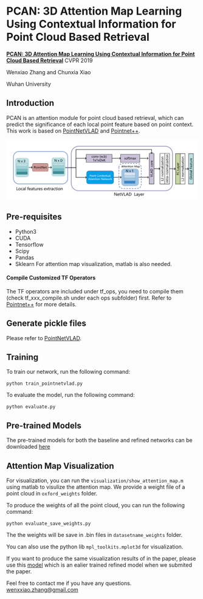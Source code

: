 # PCAN: 3D Attention Map Learning Using Contextual Information for Point Cloud Based Retrieval

**[PCAN: 3D Attention Map Learning Using Contextual Information for Point Cloud Based Retrieval](https://arxiv.org/abs/1904.09793)** CVPR 2019

Wenxiao Zhang and Chunxia Xiao

Wuhan University
## Introduction
PCAN is an attention module for point cloud based retrieval, which can predict the significance of each local point feature based on
point context.
This work is based on [PointNetVLAD](https://github.com/mikacuy/pointnetvlad) and [Pointnet++](https://github.com/charlesq34/pointnet2).

![pic-network](overview.png)

## Pre-requisites
* Python3
* CUDA
* Tensorflow 
* Scipy
* Pandas
* Sklearn
For attention map visualization, matlab is also needed.

#### Compile Customized TF Operators
The TF operators are included under tf_ops, you need to compile them (check tf_xxx_compile.sh under each ops subfolder) first. Refer to [Pointnet++](https://github.com/charlesq34/pointnet2) for more details.

## Generate pickle files
Please refer to [PointNetVLAD](https://github.com/mikacuy/pointnetvlad).

## Training
To train our network, run the following command:
```
python train_pointnetvlad.py
```
To evaluate the model, run the following command:
```
python evaluate.py
```

## Pre-trained Models
The pre-trained models for both the baseline and refined networks can be downloaded [here](https://drive.google.com/open?id=1_vMkamy0zfULW01iWof5zXZOR8cu3Qns)

## Attention Map Visualization
For visualization, you can run the ```visualization/show_attention_map.m``` using matlab to visulize the attention map. We provide a weight file of a point cloud in ```oxford_weights``` folder.

To produce the weights of all the point cloud, you can run the following command:
```
python evaluate_save_weights.py
```
The the weights will be save in .bin files in ```datasetname_weights``` folder.

You can also use the python lib ```mpl_toolkits.mplot3d``` for visualization.

If you want to produce the same visualization results of in the paper, please use this [model](https://drive.google.com/open?id=1FqO6C8SWyx9lZFx8Pzah8DOKSYM5_RkA) which is an ealier trained refined model when we submited the paper.

Feel free to contact me if you have any questions. wenxxiao.zhang@gmail.com
